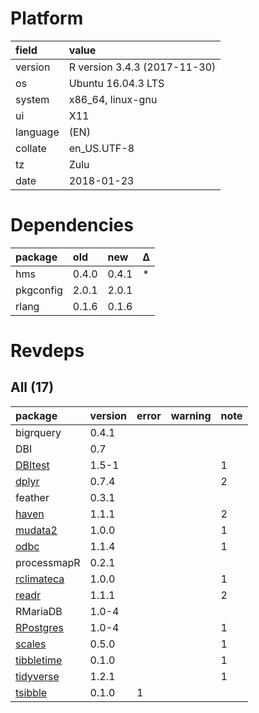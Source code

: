 # Platform

|field    |value                        |
|:--------|:----------------------------|
|version  |R version 3.4.3 (2017-11-30) |
|os       |Ubuntu 16.04.3 LTS           |
|system   |x86_64, linux-gnu            |
|ui       |X11                          |
|language |(EN)                         |
|collate  |en_US.UTF-8                  |
|tz       |Zulu                         |
|date     |2018-01-23                   |

# Dependencies

|package   |old   |new   |Δ  |
|:---------|:-----|:-----|:--|
|hms       |0.4.0 |0.4.1 |*  |
|pkgconfig |2.0.1 |2.0.1 |   |
|rlang     |0.1.6 |0.1.6 |   |

# Revdeps

## All (17)

|package                              |version |error |warning |note |
|:------------------------------------|:-------|:-----|:-------|:----|
|bigrquery                            |0.4.1   |      |        |     |
|DBI                                  |0.7     |      |        |     |
|[DBItest](problems.md#dbitest)       |1.5-1   |      |        |1    |
|[dplyr](problems.md#dplyr)           |0.7.4   |      |        |2    |
|feather                              |0.3.1   |      |        |     |
|[haven](problems.md#haven)           |1.1.1   |      |        |2    |
|[mudata2](problems.md#mudata2)       |1.0.0   |      |        |1    |
|[odbc](problems.md#odbc)             |1.1.4   |      |        |1    |
|processmapR                          |0.2.1   |      |        |     |
|[rclimateca](problems.md#rclimateca) |1.0.0   |      |        |1    |
|[readr](problems.md#readr)           |1.1.1   |      |        |2    |
|RMariaDB                             |1.0-4   |      |        |     |
|[RPostgres](problems.md#rpostgres)   |1.0-4   |      |        |1    |
|[scales](problems.md#scales)         |0.5.0   |      |        |1    |
|[tibbletime](problems.md#tibbletime) |0.1.0   |      |        |1    |
|[tidyverse](problems.md#tidyverse)   |1.2.1   |      |        |1    |
|[tsibble](problems.md#tsibble)       |0.1.0   |1     |        |     |

